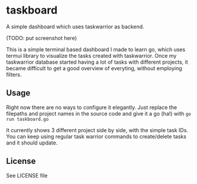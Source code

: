 # taskboard
A simple dashboard which uses taskwarrior as backend.

(TODO: put screenshot here)

This is a simple terminal based dashboard I made to learn go, which uses termui library to visualize the tasks created with taskwarrior. Once my taskwarrior database started having a lot of tasks with different projects, it became difficult to get a good overview of everyting, without employing filters.

## Usage

Right now there are no ways to configure it elegantly. Just replace the filepaths and project names in the source code and give it a go (ha!) with `go run taskboard.go`

It currently shows 3 different project side by side, with the simple task IDs. You can keep using regular task warrior commands to create/delete tasks and it should update.

## License

See LICENSE file

